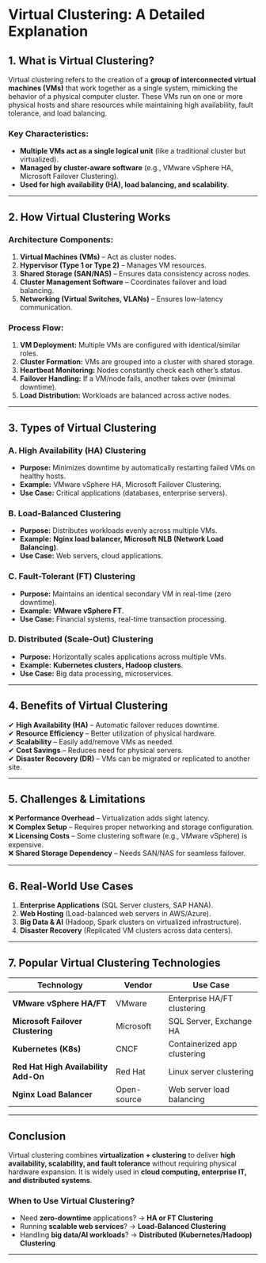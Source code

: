 # **Virtual Clustering: A Detailed Explanation**

## **1. What is Virtual Clustering?**
Virtual clustering refers to the creation of a **group of interconnected virtual machines (VMs)** that work together as a single system, mimicking the behavior of a physical computer cluster. These VMs run on one or more physical hosts and share resources while maintaining high availability, fault tolerance, and load balancing.

### **Key Characteristics:**
- **Multiple VMs act as a single logical unit** (like a traditional cluster but virtualized).
- **Managed by cluster-aware software** (e.g., VMware vSphere HA, Microsoft Failover Clustering).
- **Used for high availability (HA), load balancing, and scalability**.

---

## **2. How Virtual Clustering Works**
### **Architecture Components:**
1. **Virtual Machines (VMs)** – Act as cluster nodes.
2. **Hypervisor (Type 1 or Type 2)** – Manages VM resources.
3. **Shared Storage (SAN/NAS)** – Ensures data consistency across nodes.
4. **Cluster Management Software** – Coordinates failover and load balancing.
5. **Networking (Virtual Switches, VLANs)** – Ensures low-latency communication.

### **Process Flow:**
1. **VM Deployment:** Multiple VMs are configured with identical/similar roles.
2. **Cluster Formation:** VMs are grouped into a cluster with shared storage.
3. **Heartbeat Monitoring:** Nodes constantly check each other’s status.
4. **Failover Handling:** If a VM/node fails, another takes over (minimal downtime).
5. **Load Distribution:** Workloads are balanced across active nodes.

---

## **3. Types of Virtual Clustering**
### **A. High Availability (HA) Clustering**
- **Purpose:** Minimizes downtime by automatically restarting failed VMs on healthy hosts.
- **Example:** VMware vSphere HA, Microsoft Failover Clustering.
- **Use Case:** Critical applications (databases, enterprise servers).

### **B. Load-Balanced Clustering**
- **Purpose:** Distributes workloads evenly across multiple VMs.
- **Example:** **Nginx load balancer, Microsoft NLB (Network Load Balancing)**.
- **Use Case:** Web servers, cloud applications.

### **C. Fault-Tolerant (FT) Clustering**
- **Purpose:** Maintains an identical secondary VM in real-time (zero downtime).
- **Example:** **VMware vSphere FT**.
- **Use Case:** Financial systems, real-time transaction processing.

### **D. Distributed (Scale-Out) Clustering**
- **Purpose:** Horizontally scales applications across multiple VMs.
- **Example:** **Kubernetes clusters, Hadoop clusters**.
- **Use Case:** Big data processing, microservices.

---

## **4. Benefits of Virtual Clustering**
✔ **High Availability (HA)** – Automatic failover reduces downtime.  
✔ **Resource Efficiency** – Better utilization of physical hardware.  
✔ **Scalability** – Easily add/remove VMs as needed.  
✔ **Cost Savings** – Reduces need for physical servers.  
✔ **Disaster Recovery (DR)** – VMs can be migrated or replicated to another site.  

---

## **5. Challenges & Limitations**
❌ **Performance Overhead** – Virtualization adds slight latency.  
❌ **Complex Setup** – Requires proper networking and storage configuration.  
❌ **Licensing Costs** – Some clustering software (e.g., VMware vSphere) is expensive.  
❌ **Shared Storage Dependency** – Needs SAN/NAS for seamless failover.  

---

## **6. Real-World Use Cases**
1. **Enterprise Applications** (SQL Server clusters, SAP HANA).  
2. **Web Hosting** (Load-balanced web servers in AWS/Azure).  
3. **Big Data & AI** (Hadoop, Spark clusters on virtualized infrastructure).  
4. **Disaster Recovery** (Replicated VM clusters across data centers).  

---

## **7. Popular Virtual Clustering Technologies**
| Technology | Vendor | Use Case |
|------------|--------|----------|
| **VMware vSphere HA/FT** | VMware | Enterprise HA/FT clustering |
| **Microsoft Failover Clustering** | Microsoft | SQL Server, Exchange HA |
| **Kubernetes (K8s)** | CNCF | Containerized app clustering |
| **Red Hat High Availability Add-On** | Red Hat | Linux server clustering |
| **Nginx Load Balancer** | Open-source | Web server load balancing |

---

## **Conclusion**
Virtual clustering combines **virtualization + clustering** to deliver **high availability, scalability, and fault tolerance** without requiring physical hardware expansion. It is widely used in **cloud computing, enterprise IT, and distributed systems**.

### **When to Use Virtual Clustering?**
- Need **zero-downtime** applications? → **HA or FT Clustering**  
- Running **scalable web services**? → **Load-Balanced Clustering**  
- Handling **big data/AI workloads**? → **Distributed (Kubernetes/Hadoop) Clustering**  
---
